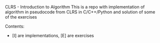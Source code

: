 CLRS - Introduction to Algorithm
This is a repo with implementation of algorithm in pseudocode from CLRS in C/C++/Python and solution of some of the exercises

Contents:

* [I] are implementations, [E] are exercises

